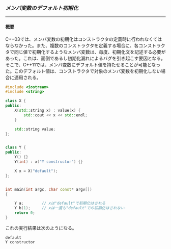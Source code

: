 ### *メンバ変数のデフォルト初期化*
---
#### 概要
C++03では、メンバ変数の初期化はコンストラクタの定義時に行われなくてはならなかった。また、複数のコンストラクタを定義する場合に、各コンストラクタで同じ値で初期化するようなメンバ変数は、毎度、初期化文を記述する必要があった。これは、面倒であるし初期化漏れによるバグを引き起こす要因となる。
そこで、C++11では、メンバ変数にデフォルト値を持たせることが可能となった。このデフォルト値は、コンストラクタで対象のメンバ変数を初期化しない場合に適用される。

```c++
#include <iostream>
#include <string>

class X {
public:
    X(std::string x) : value(x) {
        std::cout << x << std::endl;
    }

    std::string value;
};


class Y {
public:
    Y() {}
    Y(int) : x("Y constructor") {}

    X x = X("default");
};


int main(int argc, char const* argv[])
{

    Y a;        // xは"default"で初期化はされる
    Y b(1);     // xは一度も"default"での初期化はされない
    return 0;
}

```
これの実行結果は次のようになる。

```
default
Y constructor
```

